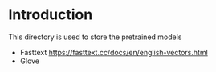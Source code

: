 # Introduction

This directory is used to store the pretrained models

- Fasttext https://fasttext.cc/docs/en/english-vectors.html
- Glove
